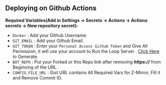 ## Deploying on Github Actions

**Required Variables(Add in Settings -> Secrets -> Actions -> Actions secrets -> New repository secret):**

- `Docker` : Add your Github Username.
- `GIT_EMAIL` : Add your Github Email.
- `GIT_TOKEN` : Enter your `Personal Access Github Token` and Give All Permission, it will use your account to Run the Loop Server . [Click Here](https://docs.github.com/en/authentication/keeping-your-account-and-data-secure/creating-a-personal-access-token#creating-a-token) to Generate.
- `BOT_REPO` : Put your Forked or this Repo link after removing **_https://_** from Beginning of the URL.
- `CONFIG_FILE_URL` : Gist URL contains All Required Vars for Z-Mirror, Fill it and Remove Commit ID.
